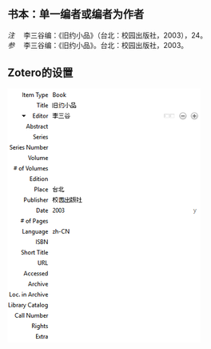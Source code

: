 ## 书本：单一编者或编者为作者
*注* 　李三谷编：《旧约小品》（台北：校园出版社，2003），24。   
*参* 　李三谷编：《旧约小品》。台北：校园出版社，2003。

## Zotero的设置
![书本：单一编者或编者为作者](images/BookEditorChinese.PNG)
